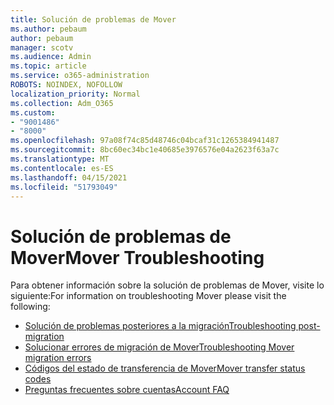 ```yaml
---
title: Solución de problemas de Mover
ms.author: pebaum
author: pebaum
manager: scotv
ms.audience: Admin
ms.topic: article
ms.service: o365-administration
ROBOTS: NOINDEX, NOFOLLOW
localization_priority: Normal
ms.collection: Adm_O365
ms.custom:
- "9001486"
- "8000"
ms.openlocfilehash: 97a08f74c85d48746c04bcaf31c1265384941487
ms.sourcegitcommit: 8bc60ec34bc1e40685e3976576e04a2623f63a7c
ms.translationtype: MT
ms.contentlocale: es-ES
ms.lasthandoff: 04/15/2021
ms.locfileid: "51793049"
---
```

# <a name="mover-troubleshooting"></a><span data-ttu-id="f6b9e-102">Solución de problemas de Mover</span><span class="sxs-lookup"><span data-stu-id="f6b9e-102">Mover Troubleshooting</span></span>

<span data-ttu-id="f6b9e-103">Para obtener información sobre la solución de problemas de Mover, visite lo siguiente:</span><span class="sxs-lookup"><span data-stu-id="f6b9e-103">For information on troubleshooting Mover please visit the following:</span></span>

- [<span data-ttu-id="f6b9e-104">Solución de problemas posteriores a la migración</span><span class="sxs-lookup"><span data-stu-id="f6b9e-104">Troubleshooting post-migration</span></span>](https://docs.microsoft.com/sharepointmigration/mover-post-migration-troubleshooting)  
- [<span data-ttu-id="f6b9e-105">Solucionar errores de migración de Mover</span><span class="sxs-lookup"><span data-stu-id="f6b9e-105">Troubleshooting Mover migration errors</span></span>](https://docs.microsoft.com/sharepointmigration/mover-error-faq)  
- [<span data-ttu-id="f6b9e-106">Códigos del estado de transferencia de Mover</span><span class="sxs-lookup"><span data-stu-id="f6b9e-106">Mover transfer status codes</span></span>](https://docs.microsoft.com/sharepointmigration/mover-transfer-status-codes)
- [<span data-ttu-id="f6b9e-107">Preguntas frecuentes sobre cuentas</span><span class="sxs-lookup"><span data-stu-id="f6b9e-107">Account FAQ</span></span>](https://docs.microsoft.com/sharepointmigration/mover-account-faq)
